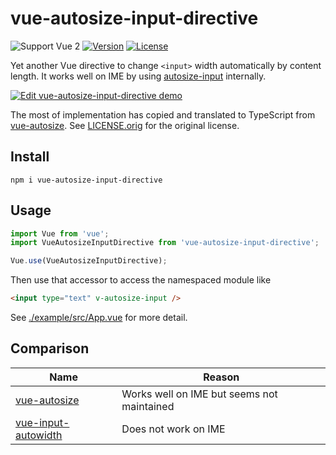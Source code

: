 # vue-autosize-input-directive

![Support Vue 2](https://img.shields.io/badge/support-Vue%202-yellowgreen.svg)
[![Version](https://img.shields.io/npm/v/vue-autosize-input-directive.svg)](https://www.npmjs.com/package/vue-autosize-input-directive)
[![License](https://img.shields.io/github/license/fixpoint/vue-autosize-input-directive.svg)](LICENSE)

Yet another Vue directive to change `<input>` width automatically by content length.
It works well on IME by using [autosize-input](https://github.com/yuanqing/autosize-input) internally.

[![Edit vue-autosize-input-directive demo](https://codesandbox.io/static/img/play-codesandbox.svg)](https://codesandbox.io/s/vue-autosize-input-directive-demo-fzcmq?fontsize=14&hidenavigation=1&theme=dark)

The most of implementation has copied and translated to TypeScript from [vue-autosize](https://github.com/mage3k/vue-autosize).
See [LICENSE.orig](./LICENSE.orig) for the original license.

## Install

```
npm i vue-autosize-input-directive
```

## Usage

```javascript
import Vue from 'vue';
import VueAutosizeInputDirective from 'vue-autosize-input-directive';

Vue.use(VueAutosizeInputDirective);
```

Then use that accessor to access the namespaced module like

```html
<input type="text" v-autosize-input />
```

See [./example/src/App.vue](./example/src/App.vue) for more detail.

## Comparison

| Name                                                                   | Reason                                     |
| ---------------------------------------------------------------------- | ------------------------------------------ |
| [vue-autosize](https://github.com/mage3k/vue-autosize)                 | Works well on IME but seems not maintained |
| [vue-input-autowidth](https://github.com/syropian/vue-input-autowidth) | Does not work on IME                       |
